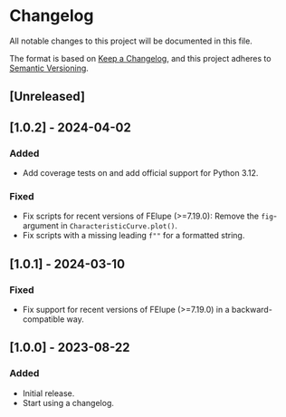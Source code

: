 # Changelog

All notable changes to this project will be documented in this file.

The format is based on [Keep a Changelog](https://keepachangelog.com/en/1.0.0/),
and this project adheres to [Semantic Versioning](https://semver.org/spec/v2.0.0.html).

## [Unreleased]

## [1.0.2] - 2024-04-02

### Added
- Add coverage tests on and add official support for Python 3.12.

### Fixed
- Fix scripts for recent versions of FElupe (>=7.19.0): Remove the `fig`-argument in `CharacteristicCurve.plot()`.
- Fix scripts with a missing leading `f""` for a formatted string.

## [1.0.1] - 2024-03-10

### Fixed
- Fix support for recent versions of FElupe (>=7.19.0) in a backward-compatible way.

## [1.0.0] - 2023-08-22

### Added
- Initial release.
- Start using a changelog.